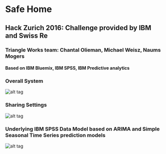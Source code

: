 # Safe Home
## Hack Zurich 2016: Challenge provided by IBM and Swiss Re
### Triangle Works team: Chantal Olieman, Michael Weisz, Naums Mogers
#### Based on IBM Bluemix, IBM SPSS, IBM Predictive analytics 

### Overall System
![alt tag](http://michael-weisz.de/bak/hackzurich/overall.png)


### Sharing Settings
![alt tag](http://michael-weisz.de/bak/hackzurich/sharing.png)



### Underlying IBM SPSS Data Model based on ARIMA and Simple Seasonal Time Series prediction models
![alt tag](http://michael-weisz.de/bak/hackzurich/model.png)
